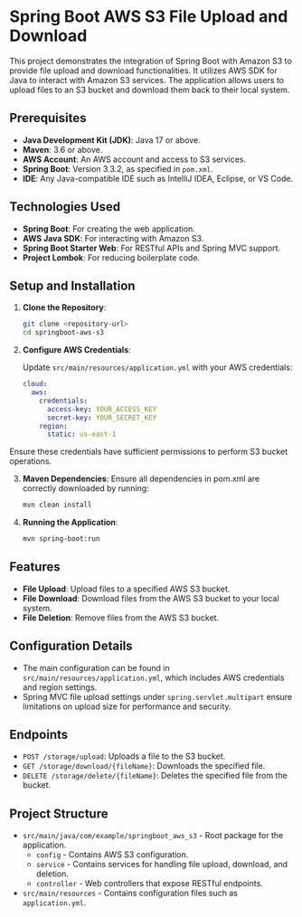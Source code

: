 # Spring Boot AWS S3 File Upload and Download

This project demonstrates the integration of Spring Boot with Amazon S3 to provide file upload and download functionalities. It utilizes AWS SDK for Java to interact with Amazon S3 services. The application allows users to upload files to an S3 bucket and download them back to their local system.

## Prerequisites

- **Java Development Kit (JDK)**: Java 17 or above.
- **Maven**: 3.6 or above.
- **AWS Account**: An AWS account and access to S3 services.
- **Spring Boot**: Version 3.3.2, as specified in `pom.xml`.
- **IDE**: Any Java-compatible IDE such as IntelliJ IDEA, Eclipse, or VS Code.

## Technologies Used

- **Spring Boot**: For creating the web application.
- **AWS Java SDK**: For interacting with Amazon S3.
- **Spring Boot Starter Web**: For RESTful APIs and Spring MVC support.
- **Project Lombok**: For reducing boilerplate code.

## Setup and Installation

1. **Clone the Repository**:
   ```bash
   git clone <repository-url>
   cd springboot-aws-s3
   ```
2. **Configure AWS Credentials**:

    Update `src/main/resources/application.yml` with your AWS credentials:

    ```yaml
    cloud:
      aws:
        credentials:
          access-key: YOUR_ACCESS_KEY
          secret-key: YOUR_SECRET_KEY
        region:
          static: us-east-1
    ```
Ensure these credentials have sufficient permissions to perform S3 bucket operations.

3. **Maven Dependencies**:
   Ensure all dependencies in pom.xml are correctly downloaded by running:
   
   ```bash
   mvn clean install
   ```
5. **Running the Application**:
   
   ```bash
   mvn spring-boot:run
   ```
## Features

- **File Upload**: Upload files to a specified AWS S3 bucket.
- **File Download**: Download files from the AWS S3 bucket to your local system.
- **File Deletion**: Remove files from the AWS S3 bucket.

## Configuration Details

- The main configuration can be found in `src/main/resources/application.yml`, which includes AWS credentials and region settings.
- Spring MVC file upload settings under `spring.servlet.multipart` ensure limitations on upload size for performance and security.

## Endpoints

- `POST /storage/upload`: Uploads a file to the S3 bucket.
- `GET /storage/download/{fileName}`: Downloads the specified file.
- `DELETE /storage/delete/{fileName}`: Deletes the specified file from the bucket.

## Project Structure

- `src/main/java/com/example/springboot_aws_s3` - Root package for the application.
  - `config` - Contains AWS S3 configuration.
  - `service` - Contains services for handling file upload, download, and deletion.
  - `controller` - Web controllers that expose RESTful endpoints.
- `src/main/resources` - Contains configuration files such as `application.yml`.

    

